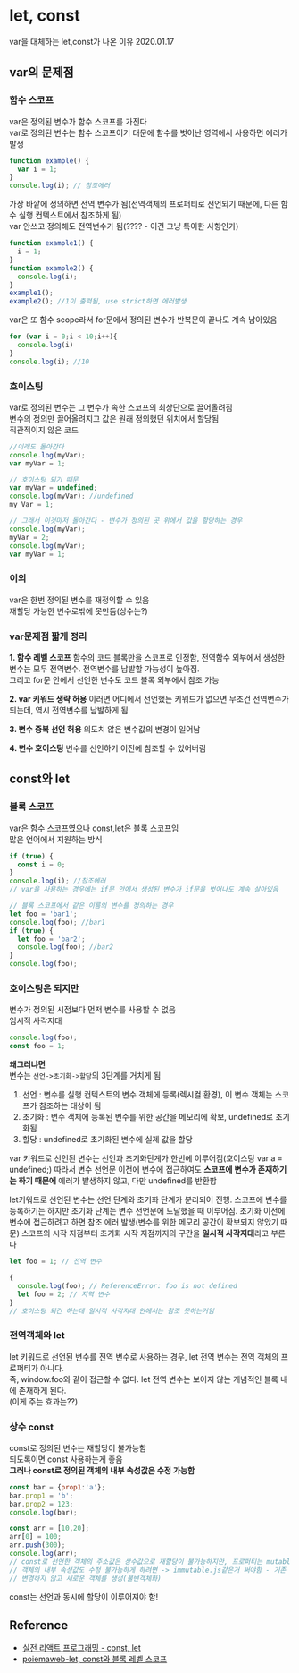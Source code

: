 # let, const
var을 대체하는 let,const가 나온 이유
2020.01.17

## var의 문제점

### 함수 스코프
var은 정의된 변수가 함수 스코프를 가진다  
var로 정의된 변수는 함수 스코프이기 대문에 함수를 벗어난 영역에서 사용하면 에러가 발생
```javascript
function example() {
  var i = 1;
}
console.log(i); // 참조에러
```
가장 바깥에 정의하면 전역 변수가 됨(전역객체의 프로퍼티로 선언되기 때문에, 다른 함수 실행 컨텍스트에서 참조하게 됨)  
var 안쓰고 정의해도 전역변수가 됨(???? - 이건 그냥 특이한 사항인가)  
```javascript
function example1() {
  i = 1;
}
function example2() {
  console.log(i);
}
example1();
example2(); //1이 출력됨, use strict하면 에러발생
```
var은 또 함수 scope라서 for문에서 정의된 변수가 반복문이 끝나도 계속 남아있음
```javascript
for (var i = 0;i < 10;i++){
  console.log(i)
}
console.log(i); //10
```

### 호이스팅
var로 정의된 변수는 그 변수가 속한 스코프의 최상단으로 끌어올려짐  
변수의 정의만 끌어올려지고 값은 원래 정의했던 위치에서 할당됨  
직관적이지 않은 코드
```javascript
//이래도 돌아간다
console.log(myVar);
var myVar = 1;

// 호이스팅 되기 때문
var myVar = undefined;
console.log(myVar); //undefined
my Var = 1;

// 그래서 이것마저 돌아간다 - 변수가 정의된 곳 위에서 값을 할당하는 경우
console.log(myVar);
myVar = 2;
console.log(myVar);
var myVar = 1;
```

### 이외
var은 한번 정의된 변수를 재정의할 수 있음  
재할당 가능한 변수로밖에 못만듬(상수는?)

### var문제점 짧게 정리

**1. 함수 레벨 스코프**
함수의 코드 블록만을 스코프로 인정함, 전역함수 외부에서 생성한 변수는 모두 전역변수. 전역변수를 남발할 가능성이 높아짐.  
그리고 for문 안에서 선언한 변수도 코드 블록 외부에서 참조 가능  

**2. var 키워드 생략 허용**
이러면 어디에서 선언했든 키워드가 없으면 무조건 전역변수가 되는데, 역시 전역변수를 남발하게 됨  

**3. 변수 중복 선언 허용**
의도치 않은 변수값의 변경이 일어남  

**4. 변수 호이스팅**
변수를 선언하기 이전에 참조할 수 있어버림  


## const와 let

### 블록 스코프
var은 함수 스코프였으나 const,let은 블록 스코프임  
많은 언어에서 지원하는 방식
```javascript
if (true) {
  const i = 0;
}
console.log(i); //참조에러
// var을 사용하는 경우에는 if문 안에서 생성된 변수가 if문을 벗어나도 계속 살아있음

// 블록 스코프에서 같은 이름의 변수를 정의하는 경우
let foo = 'bar1';
console.log(foo); //bar1
if (true) {
  let foo = 'bar2';
  console.log(foo); //bar2
}
console.log(foo);
```

### 호이스팅은 되지만
변수가 정의된 시점보다 먼저 변수를 사용할 수 없음  
임시적 사각지대
```javascript
console.log(foo);
const foo = 1;
``` 
**왜그러냐면**  
변수는 `선언->초기화->할당`의 3단계를 거치게 됨  
1. 선언 : 변수를 실행 컨텍스트의 변수 객체에 등록(렉시컬 환경), 이 변수 객체는 스코프가 참조하는 대상이 됨
2. 초기화 : 변수 객체에 등록된 변수를 위한 공간을 메모리에 확보, undefined로 초기화됨
3. 할당 : undefined로 초기화된 변수에 실제 값을 할당  

var 키워드로 선언된 변수는 선언과 초기화단계가 한번에 이루어짐(호이스팅 var a = undefined;) 따라서 변수 선언문 이전에 변수에 접근하여도 **스코프에 변수가 존재하기는 하기 때문에** 에러가 발생하지 않고, 다만 undefined를 반환함  

let키워드로 선언된 변수는 선언 단계와 초기화 단계가 분리되어 진행. 스코프에 변수를 등록하기는 하지만 초기화 단계는 변수 선언문에 도달했을 때 이루어짐. 초기화 이전에 변수에 접근하려고 하면 참조 에러 발생(변수를 위한 메모리 공간이 확보되지 않았기 때문) 스코프의 시작 지점부터 초기화 시작 지점까지의 구간을 **일시적 사각지대**라고 부른다
```javascript
let foo = 1; // 전역 변수

{
  console.log(foo); // ReferenceError: foo is not defined
  let foo = 2; // 지역 변수
}
// 호이스팅 되긴 하는데 일시적 사각지대 안에서는 참조 못하는거임
```

### 전역객체와 let
let 키워드로 선언된 변수를 전역 변수로 사용하는 경우, let 전역 변수는 전역 객체의 프로퍼티가 아니다.  
즉, window.foo와 같이 접근할 수 없다. let 전역 변수는 보이지 않는 개념적인 블록 내에 존재하게 된다.  
(이게 주는 효과는??)

### 상수 const
const로 정의된 변수는 재할당이 불가능함  
되도록이면 const 사용하는게 좋음  
**그러나 const로 정의된 객체의 내부 속성값은 수정 가능함**
```javascript
const bar = {prop1:'a'};
bar.prop1 = 'b';
bar.prop2 = 123;
console.log(bar);

const arr = [10,20];
arr[0] = 100;
arr.push(300);
console.log(arr);
// const로 선언한 객체의 주소값은 상수값으로 재할당이 불가능하지만, 프로퍼티는 mutable함
// 객체의 내부 속성값도 수정 불가능하게 하려면 -> immutable.js같은거 써야함 - 기존 객체를
// 변경하지 않고 새로운 객체를 생성(불변객체화)
```
const는 선언과 동시에 할당이 이루어져야 함!

## Reference
- [실전 리액트 프로그래밍 - const, let](http://www.yes24.com/Product/Goods/74223605)
- [poiemaweb-let, const와 블록 레벨 스코프](https://poiemaweb.com/es6-block-scope)


